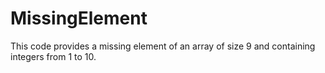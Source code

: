 # MissingElement
This code provides a missing element of an array of size 9 and containing integers from 1 to 10.
